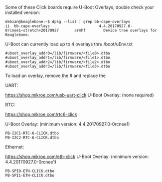 Some of these Click boards require U-Boot Overlays, double check your installed version:
```
debian@beaglebone:~$ dpkg --list | grep bb-cape-overlays
ii  bb-cape-overlays                      4.4.20170927.0-0rcnee1~stretch+20170927       armhf        Device tree overlays for Beaglebone.
```

U-Boot can currently load up to 4 overlays thru /boot/uEnv.txt

```
#uboot_overlay_addr0=/lib/firmware/<file0>.dtbo
#uboot_overlay_addr1=/lib/firmware/<file1>.dtbo
#uboot_overlay_addr2=/lib/firmware/<file2>.dtbo
#uboot_overlay_addr3=/lib/firmware/<file3>.dtbo
```
To load an overlay, remove the # and replace the <fileX>


UART:

https://shop.mikroe.com/usb-uart-click
U-Boot Overlay: (none required)


RTC:

https://shop.mikroe.com/rtc6-click

U-Boot Overlay: (minimum version: 4.4.20170927.0-0rcnee1)
```
PB-I2C1-RTC-6-CLICK.dtbo
PB-I2C2-RTC-6-CLICK.dtbo
```

Ethernet:

https://shop.mikroe.com/eth-click
U-Boot Overlay: (minimum version: 4.4.20170927.0-0rcnee1)
```
PB-SPI0-ETH-CLICK.dtbo
PB-SPI1-ETH-CLICK.dtbo
```

